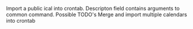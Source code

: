 Import a public ical into crontab. Descripton field contains arguments to common command.
Possible TODO's
  Merge and import multiple calendars into crontab
